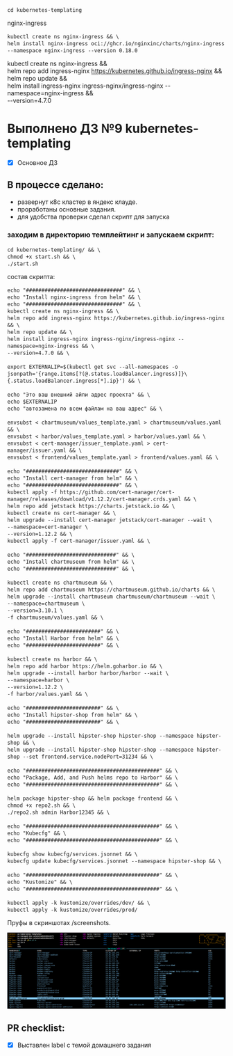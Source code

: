 ```
cd kubernetes-templating
```

nginx-ingress
```
kubectl create ns nginx-ingress && \
helm install nginx-ingress oci://ghcr.io/nginxinc/charts/nginx-ingress --namespace nginx-ingress --version 0.18.0
```

kubectl create ns nginx-ingress && \
helm repo add ingress-nginx https://kubernetes.github.io/ingress-nginx && \
helm repo update && \
helm install ingress-nginx ingress-nginx/ingress-nginx --namespace=nginx-ingress && \
--version=4.7.0 


# Выполнено ДЗ №9 kubernetes-templating

 - [x] Основное ДЗ

## В процессе сделано:

- развернут к8с кластер в яндекс клауде.
- проработаны основные задания.
- для удобства проверки сделал скрипт для запуска

### заходим в директорию темплейтинг и запускаем скрипт:
```
cd kubernetes-templating/ && \
chmod +x start.sh && \
./start.sh
```

состав скрипта:

```
echo "###############################" && \
echo "Install nginx-ingress from helm" && \
echo "###############################" && \
kubectl create ns nginx-ingress && \
helm repo add ingress-nginx https://kubernetes.github.io/ingress-nginx && \
helm repo update && \
helm install ingress-nginx ingress-nginx/ingress-nginx --namespace=nginx-ingress && \
--version=4.7.0 && \

export EXTERNALIP=$(kubectl get svc --all-namespaces -o jsonpath='{range.items[?(@.status.loadBalancer.ingress)]}\
{.status.loadBalancer.ingress[*].ip}') && \

echo "Это ваш внешний айпи адрес проекта" && \
echo $EXTERNALIP
echo "автозамена по всем файлам на ваш адрес" && \

envsubst < chartmuseum/values_template.yaml > chartmuseum/values.yaml && \
envsubst < harbor/values_template.yaml > harbor/values.yaml && \
envsubst < cert-manager/issuer_template.yaml > cert-manager/issuer.yaml && \
envsubst < frontend/values_template.yaml > frontend/values.yaml && \

echo "##############################" && \
echo "Install cert-manager from helm" && \
echo "##############################" && \
kubectl apply -f https://github.com/cert-manager/cert-manager/releases/download/v1.12.2/cert-manager.crds.yaml && \
helm repo add jetstack https://charts.jetstack.io && \
kubectl create ns cert-manager && \
helm upgrade --install cert-manager jetstack/cert-manager --wait \
--namespace=cert-manager \
--version=1.12.2 && \
kubectl apply -f cert-manager/issuer.yaml && \

echo "#############################" && \
echo "Install chartmuseum from helm" && \
echo "#############################" && \

kubectl create ns chartmuseum && \
helm repo add chartmuseum https://chartmuseum.github.io/charts && \
helm upgrade --install chartmuseum chartmuseum/chartmuseum --wait \
--namespace=chartmuseum \
--version=3.10.1 \
-f chartmuseum/values.yaml && \

echo "########################" && \
echo "Install Harbor from helm" && \
echo "########################" && \

kubectl create ns harbor && \
helm repo add harbor https://helm.goharbor.io && \
helm upgrade --install harbor harbor/harbor --wait \
--namespace=harbor \
--version=1.12.2 \
-f harbor/values.yaml && \

echo "########################" && \
echo "Install hipster-shop from helm" && \
echo "########################" && \

helm upgrade --install hipster-shop hipster-shop --namespace hipster-shop && \
helm upgrade --install hipster-shop hipster-shop --namespace hipster-shop --set frontend.service.nodePort=31234 && \

echo "###########################################" && \
echo "Package, Add, and Push helms repo to Harbor" && \
echo "###########################################" && \

helm package hipster-shop && helm package frontend && \
chmod +x repo2.sh && \
./repo2.sh admin Harbor12345 && \

echo "###########################################" && \
echo "Kubecfg" && \
echo "###########################################" && \

kubecfg show kubecfg/services.jsonnet && \
kubecfg update kubecfg/services.jsonnet --namespace hipster-shop && \

echo "###########################################" && \
echo "Kustomize" && \
echo "###########################################" && \

kubectl apply -k kustomize/overrides/dev/ && \
kubectl apply -k kustomize/overrides/prod/
```

Пруфы в скриншотах /screenshots.

![deployments](./screenshots/final.png?raw=true "k9s")

## PR checklist:
 - [x] Выставлен label с темой домашнего задания